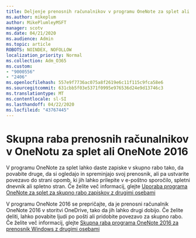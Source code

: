 ```yaml
---
title: Deljenje prenosnih računalnikov v programu OneNote za splet ali OneNote 2016
ms.author: mikeplum
author: MikePlumleyMSFT
manager: scotv
ms.date: 04/21/2020
ms.audience: Admin
ms.topic: article
ROBOTS: NOINDEX, NOFOLLOW
localization_priority: Normal
ms.collection: Adm_O365
ms.custom:
- "9000556"
- "2406"
ms.openlocfilehash: 557e9f7736ac075a8f2619e6c11f115c9fca58e6
ms.sourcegitcommit: 631cbb5f03e5371f0995e976536d24e9d13746c3
ms.translationtype: MT
ms.contentlocale: sl-SI
ms.lasthandoff: 04/22/2020
ms.locfileid: "43767445"
---
```

# <a name="share-notebooks-in-onenote-for-the-web-or-onenote-2016"></a>Skupna raba prenosnih računalnikov v OneNotu za splet ali OneNote 2016

V programu OneNote za splet lahko daste zapiske v skupno rabo tako, da povabite druge, da si ogledajo in spreminjajo svoj prenosnik, ali pa ustvarite povezavo do strani opomb, ki jih lahko prilepite v e-poštno sporočilo, spletni dnevnik ali spletno stran. Če želite več informacij, glejte [Uporaba programa OneNote za splet za skupno rabo zapiskov z drugimi osebami](https://support.office.com/article/D3481FBE-E06C-4883-B7E9-B2EE9F38AED3)

V programu OneNote 2016 se prepričajte, da je prenosni računalnik OneNote 2016 v storitvi OneDrive, tako da jih lahko drugi dobijo. Če želite deliti, lahko povabite ljudi po pošti ali pridobite povezavo za skupno rabo. Če želite več informacij, glejte [Skupna raba programa OneNote 2016 za prenosnik Windows z drugimi osebami](https://support.office.com/article/d14b6033-7a95-4536-9216-bb0a5e0f8285)